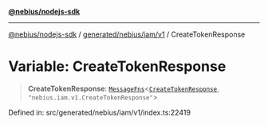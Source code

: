 [**@nebius/nodejs-sdk**](../../../../../README.md)

***

[@nebius/nodejs-sdk](../../../../../README.md) / [generated/nebius/iam/v1](../README.md) / CreateTokenResponse

# Variable: CreateTokenResponse

> **CreateTokenResponse**: [`MessageFns`](../../../../../runtime/protos/core/interfaces/MessageFns.md)\<[`CreateTokenResponse`](../interfaces/CreateTokenResponse.md), `"nebius.iam.v1.CreateTokenResponse"`\>

Defined in: src/generated/nebius/iam/v1/index.ts:22419
